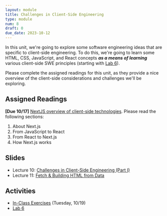 ```yaml
---
layout: module
title: Challenges in Client-Side Engineering
type: module
num: 8
draft: 0
due_date: 2023-10-12
---
```


In this unit, we're going to explore some software engineering ideas that are specific to client-side engineering. To do this, we're going to learn some HTML, CSS, JavaScript, and React concepts ***as a means of learning*** various client-side SWE principles (starting with [Lab 6](../assignments/lab06)).

Please complete the assigned readings for this unit, as they provide a nice overview of the client-side considerations and challenges we'll be exploring.

## Assigned Readings
**[Due 10/17]** <a href="https://nextjs.org/learn/foundations/about-nextjs" target="_blank">NextJS overview of client-side technologies</a>. Please read the following sections:
1. About Next.js
1. From JavaScript to React
1. From React to Next.js
1. How Next.js works

## Slides
* Lecture 10: <a href="https://docs.google.com/presentation/d/1Ax5ayU0BX4f8pyMN7K8xz7m0mmAYjSiOUrfDdGavoG4/edit?usp=sharing" target="_blank">Challenges in Client-Side Engineering (Part I)</a>
* Lecture 11: <a href="https://docs.google.com/presentation/d/1-ALSq8ZmCLhqyIA_2uLOouIa3XihtFLMf4F7ChmCOPY/edit?usp=sharing" target="_blank">Fetch & Building HTML from Data</a>


## Activities
* [In-Class Exercises](../course-files/lectures/lecture11.zip) (Tuesday, 10/19)
* [Lab 6](../assignments/lab06)
